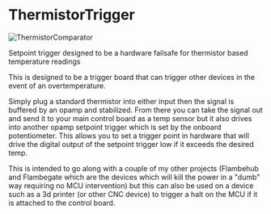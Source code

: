 # ThermistorTrigger

![ThermistorComparator](https://github.com/Ccecil/ThermistorTrigger/assets/1588588/a894a90b-7d9a-43b2-aed4-66b97815dc1e)

Setpoint trigger designed to be a hardware failsafe for thermistor based temperature readings

This is designed to be a trigger board that can trigger other devices in the event of an overtemperature.  

Simply plug a standard thermistor into either input then the signal is buffered by an opamp and stabilized.  From there you can take the signal out and send it to your main control board as a temp sensor but it also drives into another opamp setpoint trigger which is set by the onboard potentiometer.  This allows you to set a trigger point in hardware that will drive the digital output of the setpoint trigger low if it exceeds the desired temp.

This is intended to go along with a couple of my other projects (Flambehub and Flambegate which are the devices which will kill the power in a "dumb" way requiring no MCU intervention) but this can also be used on a device such as a 3d printer (or other CNC device) to trigger a halt on the MCU if it is attached to the control board.
